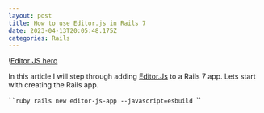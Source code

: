 ```yaml
---
layout: post
title: How to use Editor.js in Rails 7
date: 2023-04-13T20:05:48.175Z
categories: Rails
---
```

!﻿[Editor JS hero](/images/editorjs-hero.png)

I﻿n this article I will step through adding [Editor.Js](https://editorjs.io/) to a Rails 7 app. Lets start with creating the Rails app.

`﻿``ruby
r﻿ails new editor-js-app --javascript=esbuild
`﻿``

